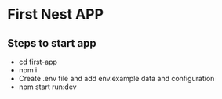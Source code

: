 # First Nest APP

## **Steps to start app**

* cd first-app
* npm i
* Create .env file and add env.example data and configuration
* npm start run:dev
